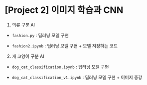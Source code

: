 # [Project 2] 이미지 학습과 CNN

1. 의류 구분 AI

- `fashion.py` : 딥러닝 모델 구현

- `fashion2.ipynb` : 딥러닝 모델 구현 + 모델 저장하는 코드

2. 개 고양이 구분 AI

- `dog_cat_classification.ipynb` : 딥러닝 모델 구현

- `dog_cat_classification_v1.ipynb` : 딥러닝 모델 구현 + 이미지 증강
